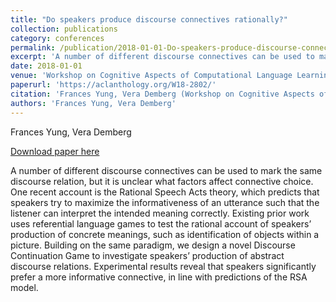 ```yaml
---
title: "Do speakers produce discourse connectives rationally?"
collection: publications
category: conferences
permalink: /publication/2018-01-01-Do-speakers-produce-discourse-connectives
excerpt: 'A number of different discourse connectives can be used to mark the same discourse relation, but it is unclear what factors affect connective choice. One recent account is the Rational Speech Acts theory, which predicts that speakers try to maximize the informativeness of an utterance such that the listener can interpret the intended meaning correctly. Existing prior work uses referential language games to test the rational account of speakers’ production of concrete meanings, such as identification of objects within a picture. Building on the same paradigm, we design a novel Discourse Continuation Game to investigate speakers’ production of abstract discourse relations. Experimental results reveal that speakers significantly prefer a more informative connective, in line with predictions of the RSA model.'
date: 2018-01-01
venue: 'Workshop on Cognitive Aspects of Computational Language Learning and Processing @ ACL'
paperurl: 'https://aclanthology.org/W18-2802/'
citation: 'Frances Yung, Vera Demberg (Workshop on Cognitive Aspects of Computational Language Learning and Processing @ ACL 2018)'
authors: 'Frances Yung, Vera Demberg'
---
```

Frances Yung, Vera Demberg

<a href='https://aclanthology.org/W18-2802/'>Download paper here</a>

A number of different discourse connectives can be used to mark the same discourse relation, but it is unclear what factors affect connective choice. One recent account is the Rational Speech Acts theory, which predicts that speakers try to maximize the informativeness of an utterance such that the listener can interpret the intended meaning correctly. Existing prior work uses referential language games to test the rational account of speakers’ production of concrete meanings, such as identification of objects within a picture. Building on the same paradigm, we design a novel Discourse Continuation Game to investigate speakers’ production of abstract discourse relations. Experimental results reveal that speakers significantly prefer a more informative connective, in line with predictions of the RSA model.
